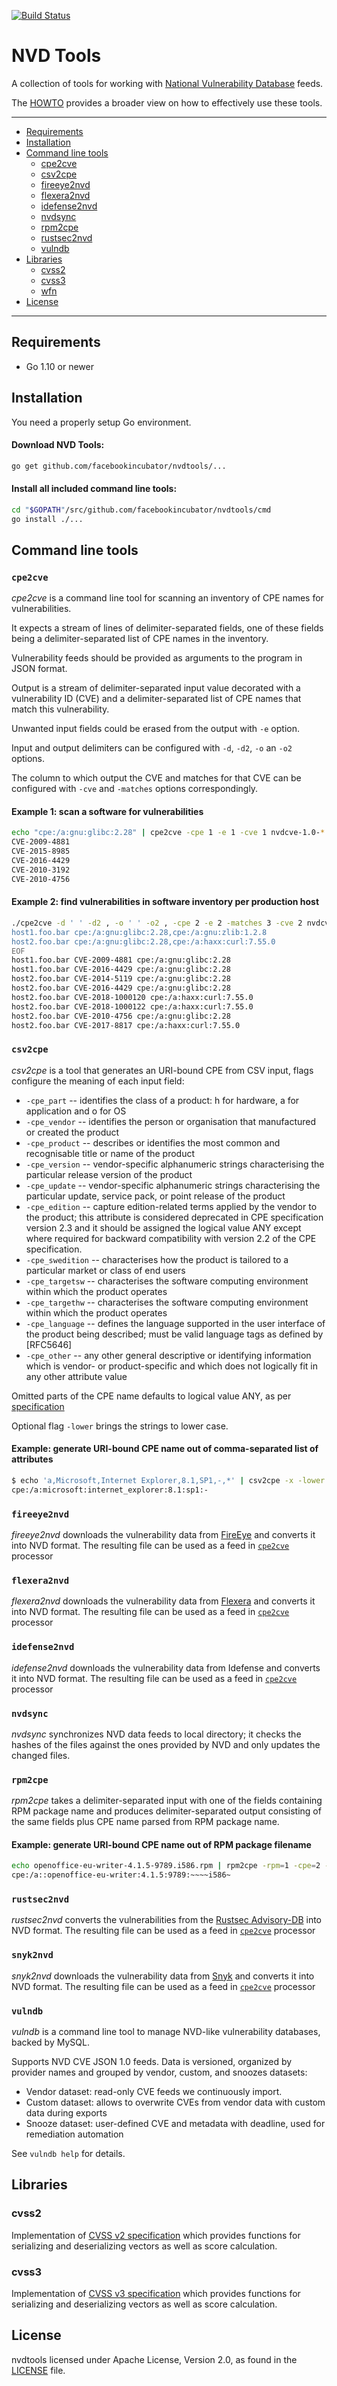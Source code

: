 [![Build Status](https://api.travis-ci.com/facebookincubator/nvdtools.svg?branch=master)](https://travis-ci.com/facebookincubator/nvdtools)

# NVD Tools

A collection of tools for working with [National Vulnerability Database](https://nvd.nist.gov/) feeds.

The [HOWTO](HOWTO.md) provides a broader view on how to effectively use these tools.

---

* [Requirements](#requirements)
* [Installation](#installation)
* [Command line tools](#command-line-tools)
  * [cpe2cve](#cpe2cve)
  * [csv2cpe](#cpe2cve)
  * [fireeye2nvd](#fireeye2nvd)
  * [flexera2nvd](#flexera2nvd)
  * [idefense2nvd](#idefense2nvd)
  * [nvdsync](#nvdsync)
  * [rpm2cpe](#rpm2cpe)
  * [rustsec2nvd](#rustsec2nvd)
  * [vulndb](#vulndb)
* [Libraries](#libraries)
  * [cvss2](#cvss2)
  * [cvss3](#cvss3)
  * [wfn](#wfn)
* [License](#license)

---

## Requirements

* Go 1.10 or newer

## Installation

You need a properly setup Go environment.

#### Download NVD Tools:

```bash
go get github.com/facebookincubator/nvdtools/...
```

#### Install all included command line tools:

```bash
cd "$GOPATH"/src/github.com/facebookincubator/nvdtools/cmd
go install ./...
```

## Command line tools

### `cpe2cve`

*cpe2cve* is a command line tool for scanning an inventory of CPE names for vulnerabilities.

It expects a stream of lines of delimiter-separated fields, one of these fields being a delimiter-separated list of CPE names in the inventory.

Vulnerability feeds should be provided as arguments to the program in JSON format.

Output is a stream of delimiter-separated input value decorated with a vulnerability ID (CVE) and a delimiter-separated list of CPE names that match this vulnerability.

Unwanted input fields could be erased from the output with `-e` option.

Input and output delimiters can be configured with `-d`, `-d2`, `-o` an `-o2` options.

The column to which output the CVE and matches for that CVE can be configured with `-cve` and `-matches` options correspondingly.

#### Example 1: scan a software for vulnerabilities

```bash
echo "cpe:/a:gnu:glibc:2.28" | cpe2cve -cpe 1 -e 1 -cve 1 nvdcve-1.0-*.json.gz
CVE-2009-4881
CVE-2015-8985
CVE-2016-4429
CVE-2010-3192
CVE-2010-4756
```

#### Example 2: find vulnerabilities in software inventory per production host

```bash
./cpe2cve -d ' ' -d2 , -o ' ' -o2 , -cpe 2 -e 2 -matches 3 -cve 2 nvdcve-1.0-*.json.gz << EOF
host1.foo.bar cpe:/a:gnu:glibc:2.28,cpe:/a:gnu:zlib:1.2.8
host2.foo.bar cpe:/a:gnu:glibc:2.28,cpe:/a:haxx:curl:7.55.0
EOF
host1.foo.bar CVE-2009-4881 cpe:/a:gnu:glibc:2.28
host1.foo.bar CVE-2016-4429 cpe:/a:gnu:glibc:2.28
host2.foo.bar CVE-2014-5119 cpe:/a:gnu:glibc:2.28
host2.foo.bar CVE-2016-4429 cpe:/a:gnu:glibc:2.28
host2.foo.bar CVE-2018-1000120 cpe:/a:haxx:curl:7.55.0
host2.foo.bar CVE-2018-1000122 cpe:/a:haxx:curl:7.55.0
host2.foo.bar CVE-2010-4756 cpe:/a:gnu:glibc:2.28
host2.foo.bar CVE-2017-8817 cpe:/a:haxx:curl:7.55.0
```

### `csv2cpe`

*csv2cpe* is a tool that generates an URI-bound CPE from CSV input, flags configure the meaning of each input field:

* `-cpe_part` -- identifies the class of a product: h for hardware, a for application and o for OS
* `-cpe_vendor` -- identifies  the person or organisation that manufactured or created the product
* `-cpe_product` -- describes or identifies the most common and recognisable title or name of the product
* `-cpe_version` -- vendor-specific alphanumeric strings characterising the particular release version of the product
* `-cpe_update` -- vendor-specific alphanumeric strings characterising the particular update, service pack, or point release of the product
* `-cpe_edition` -- capture edition-related terms applied by the vendor to the product; this attribute is considered deprecated in CPE specification version 2.3 and it should be assigned the logical value ANY except where required for backward compatibility with version 2.2 of the CPE specification.
* `-cpe_swedition` -- characterises how the product is tailored to a particular market or class of end users
* `-cpe_targetsw` -- characterises the software computing environment within which the product operates
* `-cpe_targethw` -- characterises the software computing environment within which the product operates
* `-cpe_language` --  defines the language supported in the user interface of the product being described; must be valid language tags as defined by [RFC5646]
* `-cpe_other` -- any other general descriptive or identifying information which is vendor- or product-specific and which does not logically fit in any other attribute value

Omitted parts of the CPE name defaults to logical value ANY, as per [specification](https://nvlpubs.nist.gov/nistpubs/Legacy/IR/nistir7695.pdf)

Optional flag `-lower` brings the strings to lower case.

#### Example: generate URI-bound CPE name out of comma-separated list of attributes

```bash
$ echo 'a,Microsoft,Internet Explorer,8.1,SP1,-,*' | csv2cpe -x -lower -cpe_part=1 -cpe_vendor=2 -cpe_product=3 -cpe_version=4 -cpe_update=5 -cpe_edition=6 -cpe_language=7
cpe:/a:microsoft:internet_explorer:8.1:sp1:-
```

### `fireeye2nvd`

*fireeye2nvd* downloads the vulnerability data from [FireEye](https://www.fireeye.com/) and converts it into NVD format. The resulting file can be used as a feed in [`cpe2cve`](#cpe2cve) processor

### `flexera2nvd`

*flexera2nvd* downloads the vulnerability data from [Flexera](https://www.flexera.com/) and converts it into NVD format. The resulting file can be used as a feed in [`cpe2cve`](#cpe2cve) processor

### `idefense2nvd`

*idefense2nvd* downloads the vulnerability data from Idefense and converts it into NVD format. The resulting file can be used as a feed in [`cpe2cve`](#cpe2cve) processor

### `nvdsync`

*nvdsync* synchronizes NVD data feeds to local directory; it  checks the hashes of the files against the ones provided by NVD and only updates the changed files.

### `rpm2cpe`

*rpm2cpe* takes a delimiter-separated input with one of the fields containing RPM package name and produces delimiter-separated output consisting of the same fields plus CPE name parsed from RPM package name.

#### Example: generate URI-bound CPE name out of RPM package filename

```bash
echo openoffice-eu-writer-4.1.5-9789.i586.rpm | rpm2cpe -rpm=1 -cpe=2 -e=1
cpe:/a::openoffice-eu-writer:4.1.5:9789:~~~~i586~
```

### `rustsec2nvd`

*rustsec2nvd* converts the vulnerabilities from the [Rustsec Advisory-DB](https://github.com/RustSec/advisory-db) into NVD format. The resulting file can be used as a feed in [`cpe2cve`](#cpe2cve) processor

### `snyk2nvd`

*snyk2nvd* downloads the vulnerability data from [Snyk](https://snyk.io/) and converts it into NVD format. The resulting file can be used as a feed in [`cpe2cve`](#cpe2cve) processor

### `vulndb`

*vulndb* is a command line tool to manage NVD-like vulnerability databases, backed by MySQL.

Supports NVD CVE JSON 1.0 feeds. Data is versioned, organized by provider names and grouped by vendor, custom, and snoozes datasets:

* Vendor dataset: read-only CVE feeds we continuously import.
* Custom dataset: allows to overwrite CVEs from vendor data with custom data during exports
* Snooze dataset: user-defined CVE and metadata with deadline, used for remediation automation

See `vulndb help` for details.

## Libraries

### cvss2

Implementation of [CVSS v2 specification](https://www.first.org/cvss/v2/guide) which provides functions for serializing and deserializing vectors as well as score calculation.

### cvss3

Implementation of [CVSS v3 specification](https://www.first.org/cvss/specification-document) which provides functions for serializing and deserializing vectors as well as score calculation.

## License

nvdtools licensed under Apache License, Version 2.0, as found in the [LICENSE](LICENSE) file.
